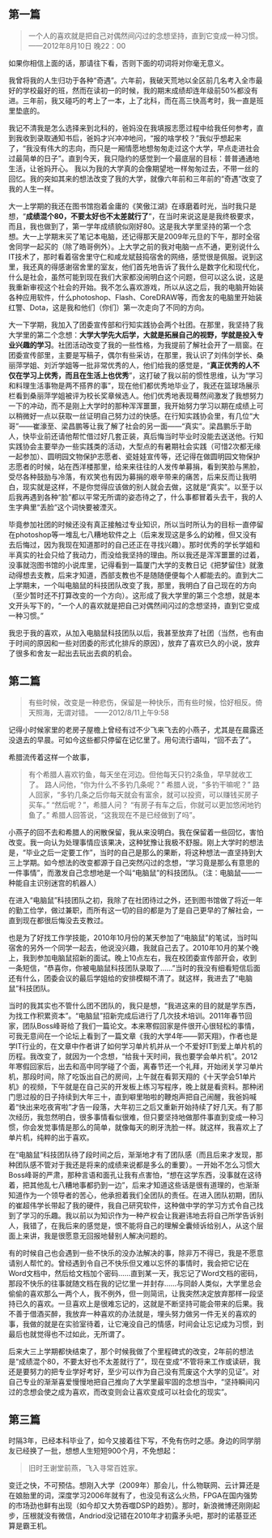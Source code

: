 <!---title:拾掇起来的年华-->
<!---keywords:写作-->
<!---date:old-->

## 第一篇

> 一个人的喜欢就是把自己对偶然间闪过的念想坚持，直到它变成一种习惯。
                                                      ——2012年8月10日 晚22：00

如果你相信上面的话，那请往下看，否则下面的叨词将对你毫无意义。

我曾将我的人生归功于各种“奇遇”。六年前，我破天荒地以全区前几名考入全市最好的学校最好的班，然而在读初一的时候，我的期末成绩却连年级前50%都没有进。三年前，我又碰巧的考上了一本，上了北科，而在高三快高考时，我一直是班里垫底的。

我记不清我是怎么选择来到北科的，爸妈没在我填报志愿过程中给我任何参考，直到我收到录取通知书后，爸妈才兴冲冲地问，“报的啥学校？”我似乎想起来了，“我没有伟大的志向，而只是一厢情愿地想匆匆走过这个大学，早点走进社会过最简单的日子”。直到今天，我只隐约的感觉到一个最底层的目标：普普通通地生活，让爸妈开心。
我以为我的大学真的会像期望地一样匆匆过去，不带一丝的回忆。我的突如其来的想法改变了我的大学，就像六年前和三年前的“奇遇”改变了我的人生一样。

大一上学期的我还在图书馆抱着金庸的《笑傲江湖》在琢磨着时光，当时我只是想，“__成绩混个80，不要太好也不太差就行了__”，在当时来说这是是我终极要求，而且，我也做到了，第一学年成绩貌似刚好80。这是我大学里坚持的第一个念想。大一上学期末买了笔记本电脑，还记得那天是2009年元旦的下午，那时全宿舍同学一起买的（除了皓哥例外）。上大学之前的我对电脑一点不通，更别说什么IT技术了，那时看着宿舍里守仁和咸龙斌鼓捣宿舍的网络，感觉很是佩服。说到这里，我还真的得感谢宿舍里的室友，他们首先地告诉了我什么是数字化和现代化，什么是社会，虽然可能到现在我们大家都没闹明白这个问题，但可以这么说，这是我重新审视这个社会的开始。我不怎么喜欢游戏，所以从这之后，我的电脑开始装各种应用软件，什么photoshop、Flash、CoreDRAW等，而舍友的电脑里开始装红警、Dota，这是我和他们（你们）第一次走向了不同的方向。

大一下学期，我加入了团委宣传部和行知实践协会两个社团。在那里，我坚持了我大学里的第二个念想：__大学大学先大后学，大就是拓展自己的视野，学就是投入专业兴趣的学习__。社团活动改变了我的一些性格，为我提前了解社会开了一扇窗。在团委宣传部里，主要是写稿子，偶尔有些采访，在那里，我认识了刘伟剑学长、桑丽萍学姐、刘沂学姐等一批非常优秀的人，他们给我的感觉是，“__真正优秀的人不仅在学习上优秀，而且在生活上也优秀__”，这打破了我以前的惯性思维，认为“学习和料理生活事物是两不搭界的事”，现在他们都优秀地毕业了，我还在篮球场展示栏看到桑丽萍学姐被评为校长奖章候选人。他们优秀地表现蓦然间激发了我想努力一下的冲动，而不是刚上大学时的那种浑浑噩噩，我开始努力学习以期在成绩上可以稍微好一点以获取一丝证明自己努力过的快感。在行知实践协会里，有几位“大哥”——崔濠至、梁昌鹏等让我了解了社会的另一面——“真实”。梁昌鹏乐于助人，快毕业前还请他帮忙借过好几套正装，真后悔当时毕业时没能去送送他。行知实践协会主要举办一些实践类的活动，大型点的有暑期社会实践（可惜2次都无缘一起参加）、圆明园文物保护志愿者、瓷娃娃宣传等，还记得在做圆明园文物保护志愿者的时候，站在西洋楼那里，给来来往往的人发传单募捐，看到笑脸与黑脸，受尽各种鼓励与冷落，有欢笑也有因为募捐的艰辛带来的痛苦，后来反而让我明白，现实就是这样，不是你觉得应该做的别人就会去做，这就是“真实”。以至于以后我再遇到各种“脸”都以平常无所谓的姿态待之了，什么事都冒着头去干，我的人生字典里“丢脸”这个词快要被湮灭。

毕竟参加社团的时候还没有真正接触过专业知识，所以当时所认为的目标一直停留在photoshop等一堆乱七八糟地软件之上（后来发现这是多么的幼稚，但又没有去后悔过，因为我现在知道那时的自己还正在寻找兴趣）。那时优秀的学长学姐和半真实的社会只给了我动力，而没给我坚持的理由。所以我还是浑浑噩噩的过着，没事就泡图书馆的小说库里，记得看到一篇厦门大学的支教日记《把梦留住》就激动得想去支教，后来才知道，西部支教也不是随随便便每个人都能去的。直到大二上学期末，一个叫电脑鼠的科技团队改变了我，那里，我明白了自己现在的方向（至少暂时还不打算改变的一个方向）。这形成了我大学里的第三个念想，就是本文开头写下的，“一个人的喜欢就是把自己对偶然间闪过的念想坚持，直到它变成一种习惯。”
    
我忠于我的喜欢，从加入电脑鼠科技团队以后，我甚至放弃了社团（当然，也有由于时间的原因和一些对团委的形式化排斥的原因），放弃了喜欢已久的小说，放弃了很多和舍友一起出去玩出去疯的机会。


## 第二篇

> 有些时候，改变是一种悲伤，保留是一种快乐，而有些时候，恰好相反。倚天照海，无谓对错。
                                                                   ——2012/8/11上午9:58
                                                                   

记得小时候家里的老房子屋檐上曾经有过不少飞来飞去的小燕子，尤其是在晨露还没退去的早晨。可如今这些都只停留在记忆里了。用句流行语叫，“回不去了”。

希腊流传着这样一个故事，

> 有个希腊人喜欢钓鱼，每天坐在河边。但他每天只钓2条鱼，早早就收工了。
路人问他，“你为什么不多钓几条呢？”
希腊人说，“多钓干嘛呢？”
路人回家，“多钓几条之后你每天就会有富余，就可以投资，可以赚钱买房子买车。”
“然后呢？”，希腊人问？
“有房子有车之后，你就可以更加悠闲地钓鱼了。”
希腊人回答说，“这我现在不是已经做到了吗”。

小燕子的回不去和希腊人的闲散保留，我从来没明白。我在保留着一些回忆，害怕改变。我一向认为处理事情应该果决，这种犹豫让我极不舒服。刚上大学时的想法是，“毕业之后一定要工作”，当时的自己是那么的果断，将这种想法一直坚持到大三上学期。如今想法的改变都源于自己突然闪过的念想，“学习竟是那么有意思的一件事情”，而激发自己念想地是一个叫“电脑鼠”的科技团队。（注：电脑鼠——一种能自主识别迷宫的机器人）

在进入“电脑鼠”科技团队之初，我除了在社团待过之外，还到图书馆做了将近一年的勤工俭学，做过兼职，而所有这一切的目的都是为了是自己更早的了解社会，一直到现在都很后悔没去支教过。

也是为了好找工作学技能，2010年10月份的某天参加了“电脑鼠”的笔试，当时叫宿舍的另外一个同学一起去，他说没兴趣，我就自己去了。2010年10月的某个晚上，我到参加电脑鼠招新的面试。晚上10点左右，我在校团委宣传部开会，收到一条短信，“恭喜你，你被电脑鼠科技团队录取了……”当时的我没有细看短信后面还有什么，团委会议的最后学姐给的安排模糊不清了。就这样，我进去了“电脑鼠”科技团队。

当时的我其实也不管什么团不团队的，我只是想，“我进这来的目的就是学东西，为找工作积累资本”。“电脑鼠”招新完成后进行了几次技术培训。2011年春节回家，团队Boss峰哥给了我们一篇论文。本来寒假回家是件很开心很轻松的事情，可我无意间在一个论坛上看到了一篇文章《我的大学4年——郭天翔》，作者也是学IT行业的，在文章中作者讲了如何学习单片机并从一个不爱好IT到爱上单片机的历程。我改变了，就因为一个念想，“给我十天时间，我也要学会单片机”。2012年寒假回家后，出去和高中同学碰了个面，离春节还一个礼拜，开始闭关学习单片机，那段时间，除了吃饭出自己的房间，上午就在看郭天翔的《十天学会51单片机》的视频，下午就是在自己买的开发板上练习写程序，晚上就是看资料。那种闭门思过般的日子持续到大年三十，直到噼里啪啦的鞭炮声把自己闹醒，我爸妈喊着“快出来吃夜宵啦”才告一段落，大年初三之后又重新开始持续了好几天。有了那次经历，我忽然明白，很多事情看似很难，但只要坚持地做那件事直到变成一种习惯，你会发觉事情是那么的简单，就像每天的刷牙洗脸一样。就这样，我喜欢上了单片机，纯粹的出于喜欢。

在“电脑鼠”科技团队待了段时间之后，渐渐地才有了团队感（而且后来才发现，那种团队感不管对于我还是将来的成绩来说都是多么的重要）。一开始不怎么习惯大Boss峰哥的严肃，那种言语和面孔让我有点害怕，“想在这学东西，没事就在这待着，把其他乱七八糟地事都扔到一边”，后来才知道这些话是很有道理的，也渐渐知道作为一个领导者的苦心，他承担着我们全团队的责任。在进入团队初期，团队的崔超伟学长带起了我的硬件，我自己研究软件，这种做中学的学习方式令自己找到了学习的乐趣。我以前以为知识作为一种产权会让我避讳地去将自己所学告诉别人，我错了，在我后来的感觉是，恨不能将自己的理解全囊倾诉给别人，从这个层面上来讲，我是很愿意无回报地替别人解决问题的。

有的时候自己也会遇到一些不快乐的没办法解决的事，除非万不得已，我是不愿意请别人帮忙的。曾经遇到令自己不快乐但又难以忘怀的事情时，我会把它记在Word文档中，然后给文档加个密码……直到某一天，我忘记了Word文档的密码，那段不快乐的往事就随文档在我的记忆里一并封存……与同龄人类似，大学里总会偷偷的喜欢那么一两个人，我不例外，但一则简讯，让我突然决定放弃那样一段坚持已久的喜欢。一旦喜欢上是很难忘记的，这就是不断坚持可能会带来的后果。我不善于借酒买醉，我放弃一种喜欢的办法就是，埋头努力做另一件无关的喜欢的事，我做的就是在实验室待着，让它淹没自己的情感，时间会让忘记成为习惯，到最后也就觉得也不过如此，无所谓了。

后来大三上学期都快结束了，那个时候我做了个里程碑式的改变，2年前的想法是“成绩混个80，不要太好也不太差就行了”，现在变成“不管将来工作或读研，我还是要努力的把专业学好考好，至少可以作为自己没有荒废这个大学的见证”。对自己专业的渐渐喜爱慢慢地把自己推向了大学里最牢固的念想当中，“坚持瞬间闪过的念想会使之成为喜欢，而改变则会让喜欢变成可以社会化的现实”。

## 第三篇

时隔3年，已经本科毕业了，如今又接着往下写，不免有伤时之感。身边的同学朋友已经换了一批，想想人生短短900个月，不免想起：

> 旧时王谢堂前燕，飞入寻常百姓家。

变迁之快，不可预估。想刚入大学（2009年）那会儿，什么物联网、云计算还是在娘胎里的词，深度学习2006年就有了，也没见有这么火热，FPGA在国内强势的市场劲也鲜有出现（如今却又大势吞噬DSP的趋势）。那时，新浪微博还刚刚起步，压根就没有微信，Andriod没记错在2010年才初露矛头吧，那时的诺基亚还算是霸王机。




